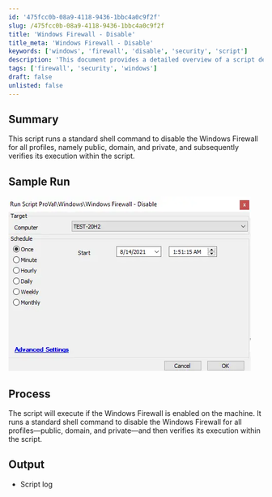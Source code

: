 ```yaml
---
id: '475fcc0b-08a9-4118-9436-1bbc4a0c9f2f'
slug: /475fcc0b-08a9-4118-9436-1bbc4a0c9f2f
title: 'Windows Firewall - Disable'
title_meta: 'Windows Firewall - Disable'
keywords: ['windows', 'firewall', 'disable', 'security', 'script']
description: 'This document provides a detailed overview of a script designed to disable the Windows Firewall for all profiles, including public, domain, and private. It outlines the process of executing the script, sample run visuals, and expected output logs.'
tags: ['firewall', 'security', 'windows']
draft: false
unlisted: false
---
```


## Summary

This script runs a standard shell command to disable the Windows Firewall for all profiles, namely public, domain, and private, and subsequently verifies its execution within the script.

## Sample Run

![Sample Run](../../../static/img/docs/475fcc0b-08a9-4118-9436-1bbc4a0c9f2f/image_1.webp)

## Process

The script will execute if the Windows Firewall is enabled on the machine. It runs a standard shell command to disable the Windows Firewall for all profiles—public, domain, and private—and then verifies its execution within the script.

## Output

- Script log
